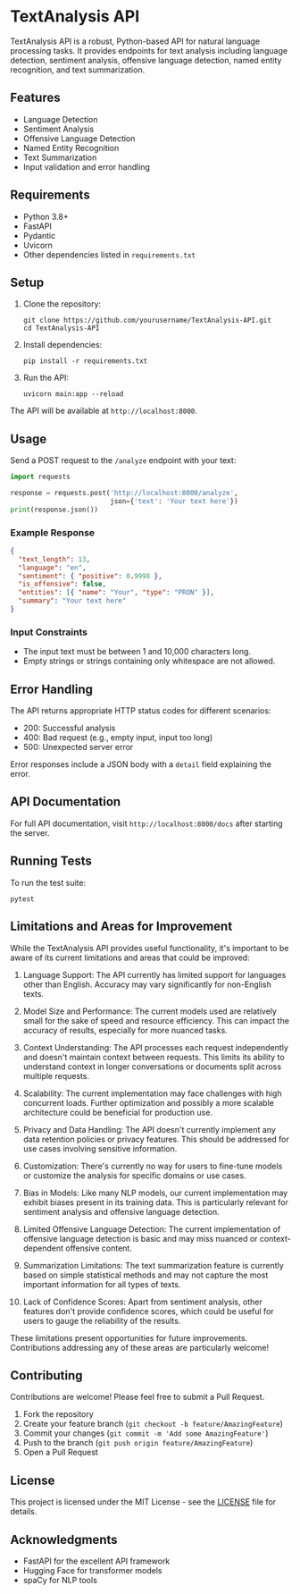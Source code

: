 # TextAnalysis API

TextAnalysis API is a robust, Python-based API for natural language processing tasks. It provides endpoints for text analysis including language detection, sentiment analysis, offensive language detection, named entity recognition, and text summarization.

## Features

- Language Detection
- Sentiment Analysis
- Offensive Language Detection
- Named Entity Recognition
- Text Summarization
- Input validation and error handling

## Requirements

- Python 3.8+
- FastAPI
- Pydantic
- Uvicorn
- Other dependencies listed in `requirements.txt`

## Setup

1. Clone the repository:

   ```
   git clone https://github.com/yourusername/TextAnalysis-API.git
   cd TextAnalysis-API
   ```

2. Install dependencies:

   ```
   pip install -r requirements.txt
   ```

3. Run the API:
   ```
   uvicorn main:app --reload
   ```

The API will be available at `http://localhost:8000`.

## Usage

Send a POST request to the `/analyze` endpoint with your text:

```python
import requests

response = requests.post('http://localhost:8000/analyze',
                         json={'text': 'Your text here'})
print(response.json())
```

### Example Response

```json
{
  "text_length": 13,
  "language": "en",
  "sentiment": { "positive": 0.9998 },
  "is_offensive": false,
  "entities": [{ "name": "Your", "type": "PRON" }],
  "summary": "Your text here"
}
```

### Input Constraints

- The input text must be between 1 and 10,000 characters long.
- Empty strings or strings containing only whitespace are not allowed.

## Error Handling

The API returns appropriate HTTP status codes for different scenarios:

- 200: Successful analysis
- 400: Bad request (e.g., empty input, input too long)
- 500: Unexpected server error

Error responses include a JSON body with a `detail` field explaining the error.

## API Documentation

For full API documentation, visit `http://localhost:8000/docs` after starting the server.

## Running Tests

To run the test suite:

```
pytest
```

## Limitations and Areas for Improvement

While the TextAnalysis API provides useful functionality, it's important to be aware of its current limitations and areas that could be improved:

1. Language Support: The API currently has limited support for languages other than English. Accuracy may vary significantly for non-English texts.

2. Model Size and Performance: The current models used are relatively small for the sake of speed and resource efficiency. This can impact the accuracy of results, especially for more nuanced tasks.

3. Context Understanding: The API processes each request independently and doesn't maintain context between requests. This limits its ability to understand context in longer conversations or documents split across multiple requests.

4. Scalability: The current implementation may face challenges with high concurrent loads. Further optimization and possibly a more scalable architecture could be beneficial for production use.

5. Privacy and Data Handling: The API doesn't currently implement any data retention policies or privacy features. This should be addressed for use cases involving sensitive information.

6. Customization: There's currently no way for users to fine-tune models or customize the analysis for specific domains or use cases.

7. Bias in Models: Like many NLP models, our current implementation may exhibit biases present in its training data. This is particularly relevant for sentiment analysis and offensive language detection.

8. Limited Offensive Language Detection: The current implementation of offensive language detection is basic and may miss nuanced or context-dependent offensive content.

9. Summarization Limitations: The text summarization feature is currently based on simple statistical methods and may not capture the most important information for all types of texts.

10. Lack of Confidence Scores: Apart from sentiment analysis, other features don't provide confidence scores, which could be useful for users to gauge the reliability of the results.

These limitations present opportunities for future improvements. Contributions addressing any of these areas are particularly welcome!

## Contributing

Contributions are welcome! Please feel free to submit a Pull Request.

1. Fork the repository
2. Create your feature branch (`git checkout -b feature/AmazingFeature`)
3. Commit your changes (`git commit -m 'Add some AmazingFeature'`)
4. Push to the branch (`git push origin feature/AmazingFeature`)
5. Open a Pull Request

## License

This project is licensed under the MIT License - see the [LICENSE](LICENSE) file for details.

## Acknowledgments

- FastAPI for the excellent API framework
- Hugging Face for transformer models
- spaCy for NLP tools
